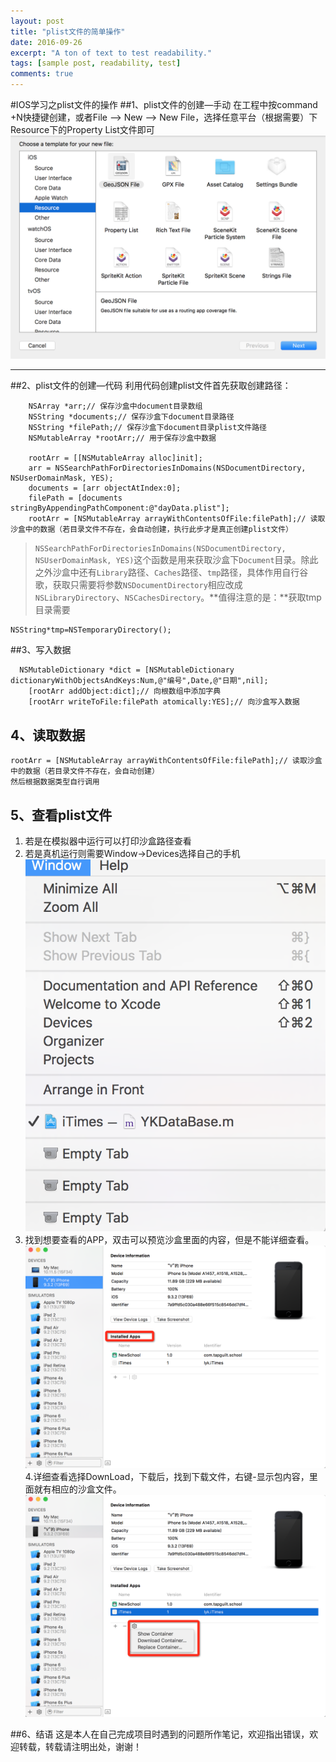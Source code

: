 ```yaml
---
layout: post
title: "plist文件的简单操作"
date: 2016-09-26
excerpt: "A ton of text to test readability."
tags: [sample post, readability, test]
comments: true
---
```


#IOS学习之plist文件的操作
##1、plist文件的创建—手动
在工程中按command +N快捷键创建，或者File —> New —> New File，选择任意平台（根据需要）下Resource下的Property List文件即可
![](QQ20160630-0@2x.png)


---

##2、plist文件的创建—代码
利用代码创建plist文件首先获取创建路径：
```objc
    NSArray *arr;// 保存沙盒中document目录数组
    NSString *documents;// 保存沙盒下document目录路径
    NSString *filePath;// 保存沙盒下document目录plist文件路径
    NSMutableArray *rootArr;// 用于保存沙盒中数据
    
    rootArr = [[NSMutableArray alloc]init];
    arr = NSSearchPathForDirectoriesInDomains(NSDocumentDirectory, NSUserDomainMask, YES);
    documents = [arr objectAtIndex:0];
    filePath = [documents stringByAppendingPathComponent:@"dayData.plist"];
    rootArr = [NSMutableArray arrayWithContentsOfFile:filePath];// 读取沙盒中的数据（若目录文件不存在，会自动创建，执行此步才是真正创建plist文件）
```
> ```NSSearchPathForDirectoriesInDomains(NSDocumentDirectory, NSUserDomainMask, YES)```这个函数是用来获取沙盒下```Document```目录。除此之外沙盒中还有```Library```路径、```Caches```路径、```tmp```路径，具体作用自行谷歌，获取只需要将参数```NSDocumentDirectory```相应改成```NSLibraryDirectory```、```NSCachesDirectory```。**值得注意的是：**获取tmp目录需要
```objc
NSString*tmp=NSTemporaryDirectory();
```


##3、写入数据
```objc
  NSMutableDictionary *dict = [NSMutableDictionary dictionaryWithObjectsAndKeys:Num,@"编号",Date,@"日期",nil];
    [rootArr addObject:dict];// 向根数组中添加字典
    [rootArr writeToFile:filePath atomically:YES];// 向沙盒写入数据
```

## 4、读取数据
```objc
rootArr = [NSMutableArray arrayWithContentsOfFile:filePath];// 读取沙盒中的数据（若目录文件不存在，会自动创建）
然后根据数据类型自行调用
```
## 5、查看plist文件

1. 若是在模拟器中运行可以打印沙盒路径查看
2. 若是真机运行则需要Window→Devices选择自己的手机
![](QQ20160630-1@2x.png)
3. 找到想要查看的APP，双击可以预览沙盒里面的内容，但是不能详细查看。![](QQ20160630-2@2x.png)
4.详细查看选择DownLoad，下载后，找到下载文件，右键-显示包内容，里面就有相应的沙盒文件。
![](QQ20160630-3@2x.png)

##6、结语
这是本人在自己完成项目时遇到的问题所作笔记，欢迎指出错误，欢迎转载，转载请注明出处，谢谢！







